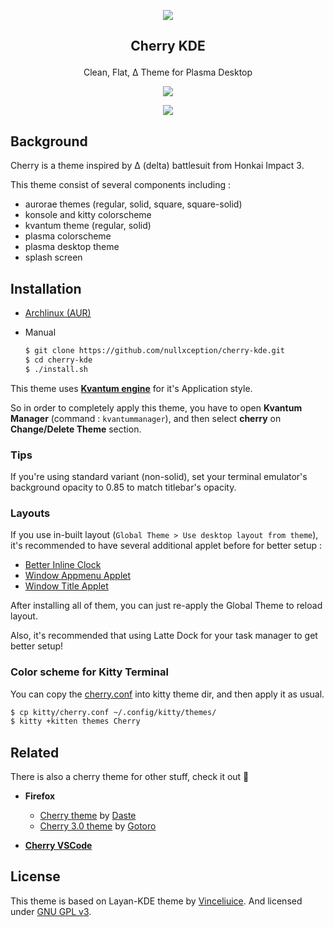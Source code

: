 <p align="center"><img src="https://raw.githubusercontent.com/nullxception/cherry-kde/main/cherry.png"/></p>
<h2><p align="center">Cherry KDE</p></h2>
<p align="center">Clean, Flat, Δ Theme for Plasma Desktop</p>
<p align="center"><img src="https://raw.githubusercontent.com/nullxception/cherry-kde/main/preview-full.png"/></p>
<p align="center"><img src="https://raw.githubusercontent.com/nullxception/cherry-kde/main/preview-variants.png"/></p>
</center>

## Background

Cherry is a theme inspired by Δ (delta) battlesuit from Honkai Impact 3.

This theme consist of several components including :

- aurorae themes (regular, solid, square, square-solid)
- konsole and kitty colorscheme
- kvantum theme (regular, solid)
- plasma colorscheme
- plasma desktop theme
- splash screen

## Installation

- [Archlinux (AUR)](https://aur.archlinux.org/packages/cherry-kde-git)

- Manual

  ```bash
  $ git clone https://github.com/nullxception/cherry-kde.git
  $ cd cherry-kde
  $ ./install.sh
  ```

This theme uses [**Kvantum engine**](https://github.com/tsujan/Kvantum) for it's Application style.

So in order to completely apply this theme, you have to open **Kvantum Manager** (command : `kvantummanager`), and then select **cherry** on **Change/Delete Theme** section.

### Tips

If you're using standard variant (non-solid), set your terminal emulator's background opacity to 0.85 to match titlebar's opacity.

### Layouts

If you use in-built layout (`Global Theme > Use desktop layout from theme`), it's recommended to have several additional applet before for better setup :

- [Better Inline Clock](https://store.kde.org/p/1245902/)
- [Window Appmenu Applet](https://store.kde.org/p/1274975/)
- [Window Title Applet](https://store.kde.org/p/1274218/)

After installing all of them, you can just re-apply the Global Theme to reload layout.

Also, it's recommended that using Latte Dock for your task manager to get better setup!

### Color scheme for Kitty Terminal

You can copy the [cherry.conf](kitty/cherry.conf) into kitty theme dir, and then apply it as usual.

```bash
$ cp kitty/cherry.conf ~/.config/kitty/themes/
$ kitty +kitten themes Cherry
```

## Related

There is also a cherry theme for other stuff, check it out 🚀

- **Firefox**

  - [Cherry theme](https://addons.mozilla.org/en-US/firefox/addon/cherry-kde-theme) by [Daste](https://addons.mozilla.org/en-US/firefox/user/16594667)
  - [Cherry 3.0 theme](https://addons.mozilla.org/en-US/firefox/addon/cherry3) by [Gotoro](https://addons.mozilla.org/en-US/firefox/user/17172197)

- [**Cherry VSCode**](https://github.com/nullxception/cherry-vscode)

## License

This theme is based on Layan-KDE theme by [Vinceliuice](https://github.com/vinceliuice).
And licensed under [GNU GPL v3](LICENSE).
